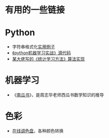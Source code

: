 # 有用的一些链接

# Python
- 字符串格式化[实用例子](https://pyformat.info/) 
- [《python机器学习实战》源代码](https://github.com/xinzhou0714/machinelearninginaction) 
- [某大佬写的《统计学习方法》算法实现](https://github.com/xinzhou0714/Statistical-Learning-Method_Code)

# 机器学习
- 《[南瓜书](https://datawhalechina.github.io/pumpkin-book/#/)》，是周志华老师西瓜书数学知识的推导

# 色彩
- [在线调色盘](http://colorizer.org/)，各种颜色转换
